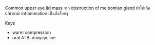 Common upper eye lid mass จาก obstruction of meibomian gland ทำให้เกิด chronic inflammation เป็นซ้ำเรื่อยๆ

Keys
- warm compression
- oral ATB: doxycycline